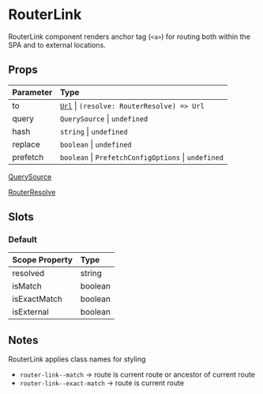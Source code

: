 # RouterLink

RouterLink component renders anchor tag (`<a>`) for routing both within the SPA and to external locations.

## Props

| Parameter | Type |
| :---- | :---- |
| to | [`Url`](/api/types/Url) \| `(resolve: RouterResolve) => Url` |
| query | `QuerySource` \| `undefined` |
| hash | `string` \| `undefined` |
| replace | `boolean` \| `undefined` |
| prefetch | `boolean` \| `PrefetchConfigOptions` \| `undefined` |

[QuerySource](/api/types/QuerySource)

[RouterResolve](/api/types/RouterResolve)

## Slots

### Default

| Scope Property | Type |
| :---- | :---- |
| resolved | string |
| isMatch | boolean |
| isExactMatch | boolean |
| isExternal | boolean |

## Notes

RouterLink applies class names for styling

- `router-link--match` -> route is current route or ancestor of current route
- `router-link--exact-match` -> route is current route
